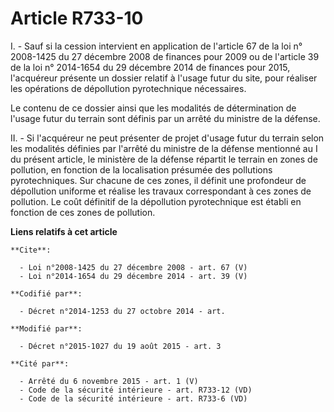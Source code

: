 # Article R733-10

I. - Sauf si la cession intervient en application de l'article 67 de la loi n° 2008-1425 du 27 décembre 2008 de finances pour
2009 ou de l'article 39 de la loi n° 2014-1654 du 29 décembre 2014 de finances pour 2015, l'acquéreur présente un dossier
relatif à l'usage futur du site, pour réaliser les opérations de dépollution pyrotechnique nécessaires.

Le contenu de ce dossier ainsi que les modalités de détermination de l'usage futur du terrain sont définis par un arrêté du
ministre de la défense.

II. - Si l'acquéreur ne peut présenter de projet d'usage futur du terrain selon les modalités définies par l'arrêté du
ministre de la défense mentionné au I du présent article, le ministère de la défense répartit le terrain en zones de
pollution, en fonction de la localisation présumée des pollutions pyrotechniques. Sur chacune de ces zones, il définit une
profondeur de dépollution uniforme et réalise les travaux correspondant à ces zones de pollution. Le coût définitif de la
dépollution pyrotechnique est établi en fonction de ces zones de pollution.

**Liens relatifs à cet article**

	**Cite**:

	  - Loi n°2008-1425 du 27 décembre 2008 - art. 67 (V)
	  - Loi n°2014-1654 du 29 décembre 2014 - art. 39 (V)

	**Codifié par**:

	  - Décret n°2014-1253 du 27 octobre 2014 - art.

	**Modifié par**:

	  - Décret n°2015-1027 du 19 août 2015 - art. 3

	**Cité par**:

	  - Arrêté du 6 novembre 2015 - art. 1 (V)
	  - Code de la sécurité intérieure - art. R733-12 (VD)
	  - Code de la sécurité intérieure - art. R733-6 (VD)
